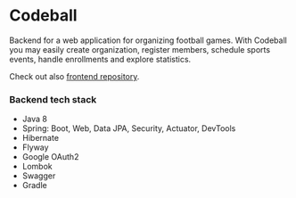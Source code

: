 # Codeball
Backend for a web application for organizing football games.
With Codeball you may easily create organization, register members, schedule sports events, handle enrollments and explore statistics.

Check out also [frontend repository](https://github.com/codeball-team/codeball-frontend).

### Backend tech stack
- Java 8
- Spring: Boot, Web, Data JPA, Security, Actuator, DevTools
- Hibernate
- Flyway
- Google OAuth2
- Lombok
- Swagger
- Gradle
